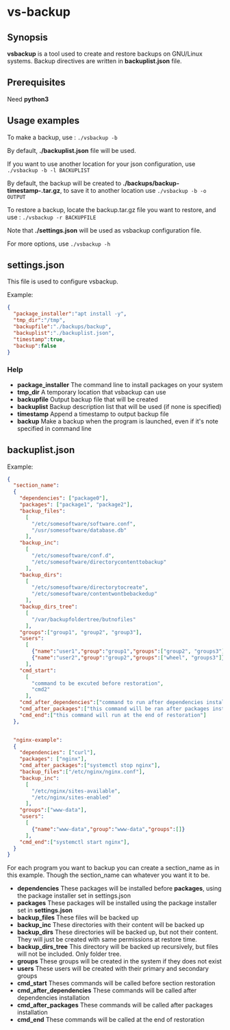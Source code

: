 # vs-backup
## Synopsis

**vsbackup** is a tool used to create and restore backups on GNU/Linux systems. Backup directives are written in **backuplist.json** file.

## Prerequisites

Need **python3**

## Usage examples

To make a backup, use :
`./vsbackup -b`

By default, **./backuplist.json** file will be used.

If you want to use another location for your json configuration, use `./vsbackup -b -l BACKUPLIST`

By default, the backup will be created to **./backups/backup-timestamp-.tar.gz**, to save it to another location use `./vsbackup -b -o OUTPUT`

To restore a backup, locate the backup.tar.gz file you want to restore, and use :
`./vsbackup -r BACKUPFILE`

Note that **./settings.json** will be used as vsbackup configuration file.

For more options, use `./vsbackup -h`

## settings.json

This file is used to configure vsbackup.

Example:
~~~json
{
  "package_installer":"apt install -y",
  "tmp_dir":"/tmp",
  "backupfile":"./backups/backup",
  "backuplist":"./backuplist.json",
  "timestamp":true,
  "backup":false
}
~~~
### Help
* **package_installer** The command line to install packages on your system
* **tmp_dir** A temporary location that vsbackup can use
* **backupfile** Output backup file that will be created
* **backuplist** Backup description list that will be used (if none is specified)
* **timestamp** Append a timestamp to output backup file
* **backup** Make a backup when the program is launched, even if it's note specified in command line

## backuplist.json

Example:
~~~json
{
  "section_name":
  {
    "dependencies": ["package0"],
    "packages": ["package1", "package2"],
    "backup_files":
      [
        "/etc/somesoftware/software.conf",
        "/usr/somesoftware/database.db"
      ],
    "backup_inc":
      [
        "/etc/somesoftware/conf.d",
        "/etc/somesoftware/directorycontenttobackup"
      ],
    "backup_dirs":
      [
        "/etc/somesoftware/directorytocreate",
        "/etc/somesoftware/contentwontbebackedup"
      ],
    "backup_dirs_tree":
      [
        "/var/backupfoldertree/butnofiles"
      ],
    "groups":["group1", "group2", "group3"],
    "users":
      [
        {"name":"user1","group":"group1","groups":["group2", "groups3"]},
        {"name":"user2","group":"group2","groups":["wheel", "groups3"]}
      ],
    "cmd_start":
      [
        "command to be excuted before restoration",
        "cmd2"
      ],
    "cmd_after_dependencies":["command to run after dependencies installation"],
    "cmd_after_packages":["this command will be ran after packages installation"],
    "cmd_end":["this command will run at the end of restoration"]
  },


  "nginx-example":
  {
    "dependencies": ["curl"],
    "packages": ["nginx"],
    "cmd_after_packages":["systemctl stop nginx"],
    "backup_files":["/etc/nginx/nginx.conf"],
    "backup_inc":
      [
        "/etc/nginx/sites-available",
        "/etc/nginx/sites-enabled"
      ],
    "groups":["www-data"],
    "users":
      [
        {"name":"www-data","group":"www-data","groups":[]}
      ],
    "cmd_end":["systemctl start nginx"],
  }
}
~~~

For each program you want to backup you can create a section_name as in this example. Though the section_name can whatever you want it to be.

* **dependencies** These packages will be installed before **packages**, using the package installer set in settings.json
* **packages** These packages will be installed using the package installer set in **settings.json**
* **backup_files** These files will be backed up
* **backup_inc** These directories with their content will be backed up
* **backup_dirs** These directories will be backed up, but not their content. They will just be created with same permissions at restore time.
* **backup_dirs_tree** This directory will be backed up recursively, but files will not be included. Only folder tree.
* **groups** These groups will be created in the system if they does not exist
* **users** These users will be created with their primary and secondary groups
* **cmd_start** Theses commands will be called before section restoration
* **cmd_after_dependencies** These commands will be called after dependencies installation
* **cmd_after_packages** These commands will be called after packages installation
* **cmd_end** These commands will be called at the end of restoration
